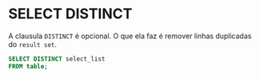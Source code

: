 # SELECT DISTINCT

A clausula `DISTINCT` é opcional. O que ela faz é remover linhas duplicadas do `result set`.

```sql
SELECT DISTINCT	select_list
FROM table;
```

